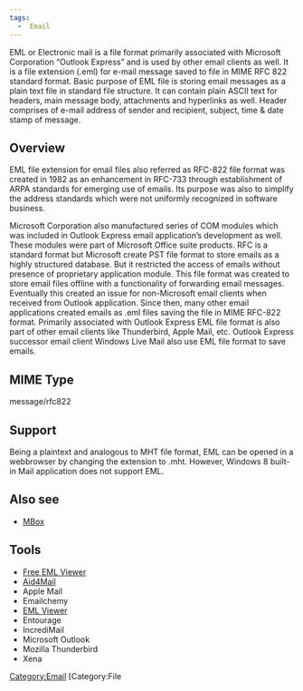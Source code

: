 ```yaml
---
tags:
  -  Email
---
```

EML or Electronic mail is a file format primarily associated with
Microsoft Corporation “Outlook Express” and is used by other email
clients as well. It is a file extension (.eml) for e-mail message saved
to file in MIME RFC 822 standard format. Basic purpose of EML file is
storing email messages as a plain text file in standard file structure.
It can contain plain ASCII text for headers, main message body,
attachments and hyperlinks as well. Header comprises of e-mail address
of sender and recipient, subject, time & date stamp of message.

## Overview

EML file extension for email files also referred as RFC-822 file format
was created in 1982 as an enhancement in RFC-733 through establishment
of ARPA standards for emerging use of emails. Its purpose was also to
simplify the address standards which were not uniformly recognized in
software business.

Microsoft Corporation also manufactured series of COM modules which was
included in Outlook Express email application’s development as well.
These modules were part of Microsoft Office suite products. RFC is a
standard format but Microsoft create PST file format to store emails as
a highly structured database. But it restricted the access of emails
without presence of proprietary application module. This file format was
created to store email files offline with a functionality of forwarding
email messages. Eventually this created an issue for non-Microsoft email
clients when received from Outlook application. Since then, many other
email applications created emails as .eml files saving the file in MIME
RFC-822 format. Primarily associated with Outlook Express EML file
format is also part of other email clients like Thunderbird, Apple Mail,
etc. Outlook Express successor email client Windows Live Mail also use
EML file format to save emails.

## MIME Type

message/rfc822

## Support

Being a plaintext and analogous to MHT file format, EML can be opened in
a webbrowser by changing the extension to .mht. However, Windows 8
built-in Mail application does not support EML.

## Also see

- [MBox](mbox.md)

## Tools

- [Free EML Viewer](http://www.bitrecover.com/free/eml-viewer/)
- [Aid4Mail](aid4mail.md)
- Apple Mail
- Emailchemy
- [EML Viewer](eml_viewer.md)
- Entourage
- IncrediMail
- Microsoft Outlook
- Mozilla Thunderbird
- Xena

[Category:Email](category:email.md) [Category:File
